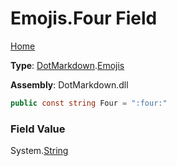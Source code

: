 # Emojis\.Four Field

[Home](../../../README.md)

**Type**: [DotMarkdown](../../README.md)\.[Emojis](../README.md)

**Assembly**: DotMarkdown\.dll

```csharp
public const string Four = ":four:"
```

### Field Value

System\.[String](https://docs.microsoft.com/en-us/dotnet/api/system.string)